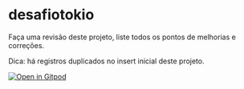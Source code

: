 # desafiotokio
Faça uma revisão deste projeto, liste todos os pontos de melhorias e correções.

Dica: há registros duplicados no insert inicial deste projeto.

[![Open in Gitpod](https://gitpod.io/button/open-in-gitpod.svg)](https://gitpod.io/#https://github.com/cbeloni/dasafiotokio)

